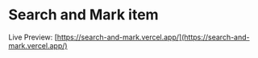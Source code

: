 # Search and Mark item

Live Preview: [https://search-and-mark.vercel.app/](https://search-and-mark.vercel.app/)
